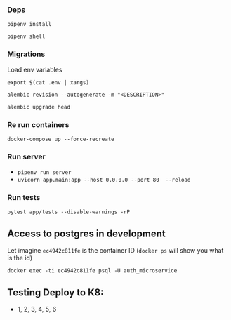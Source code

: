### Deps

`pipenv install`

`pipenv shell`

### Migrations

Load env variables

`export $(cat .env | xargs)`

`alembic revision --autogenerate -m "<DESCRIPTION>"`

`alembic upgrade head`

### Re run containers

`docker-compose up --force-recreate`

### Run server

- `pipenv run server`
- `uvicorn app.main:app --host 0.0.0.0 --port 80  --reload`

### Run tests

`pytest app/tests --disable-warnings -rP`

## Access to postgres in development

Let imagine `ec4942c811fe` is the container ID (`docker ps` will show you what is the id)

`docker exec -ti ec4942c811fe psql -U auth_microservice`

## Testing Deploy to K8:

- 1, 2, 3, 4, 5, 6
